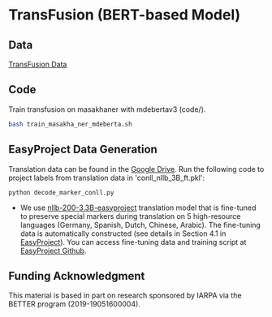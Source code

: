 # TransFusion (BERT-based Model)
## Data
[TransFusion Data](https://drive.google.com/drive/folders/1dNPLlvgA_wQ72uVhw5gL30a60aIySkl-?usp=share_link)

## Code
Train transfusion on masakhaner with mdebertav3 (code/).
```bash
bash train_masakha_ner_mdeberta.sh
```

## EasyProject Data Generation
Translation data can be found in the [Google Drive](https://drive.google.com/drive/folders/1hGdHfs4eoOR7Ve9Y_tCUu-p0xRmzXf6J?usp=sharing). 
Run the following code to project labels from translation data in 'conll_nllb_3B_ft.pkl':

```
python decode_marker_conll.py
```

- We use [nllb-200-3.3B-easyproject](https://huggingface.co/ychenNLP/nllb-200-3.3B-easyproject) translation model that is fine-tuned to preserve special markers during translation on 5 high-resource languages (Germany, Spanish, Dutch, Chinese, Arabic). The fine-tuning data is automatically constructed (see details in Section 4.1 in [EasyProject](https://arxiv.org/abs/2211.15613)). You can access fine-tuning data and training script at [EasyProject Github](https://github.com/edchengg/easyproject/tree/main/mt_training).

## Funding Acknowledgment
This material is based in part on research sponsored by IARPA via the BETTER program (2019-19051600004).
